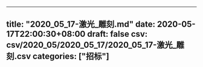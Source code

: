 
---
title: "2020_05_17-激光_雕刻.md"
date: 2020-05-17T22:00:30+08:00
draft: false
csv: csv/2020_05/2020_05_17/2020_05_17-激光_雕刻.csv
categories: ["招标"]
---

